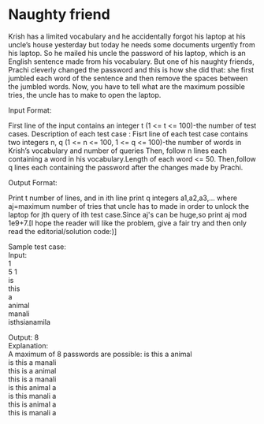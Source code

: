 #                                                              Naughty friend  
Krish has a limited vocabulary and he accidentally forgot his laptop at his uncle’s house yesterday but today he needs some documents urgently from his laptop. 
So he mailed his uncle the password of his laptop, which is an English sentence made from his vocabulary. But one of his naughty friends, Prachi cleverly changed the password and this is how she did that: 
she first jumbled each word of the sentence and then remove the spaces between the jumbled words. Now, you have to tell what are the maximum possible tries, the uncle has to make to open the laptop.



Input Format:


First line of the input contains an integer t (1 <= t <= 100)-the number of test cases. Description of each test case :
Fisrt line of each test case contains two integers n, q (1 <= n <= 100, 1 <= q <= 100)-the number of words in Krish’s vocabulary and number of queries
Then, follow n lines each containing a word in his vocabulary.Length of each word <= 50. Then,follow q lines each containing the password after the changes made by Prachi.




Output Format:


Print t number of lines, and in ith line print q integers a1,a2,a3,... where aj=maximum number of tries that uncle has to made in order to unlock the laptop for jth query of ith test case.Since aj's can be huge,so print aj mod 1e9+7.[I hope the reader will like the problem, give a fair try and then only read the editorial/solution code:)]


Sample test case:  
Input:  
1  
5 1  
is     
this  
a  
animal  
manali  
isthsianamila  

Output: 8  
Explanation:  
A maximum of 8 passwords are possible: is this a animal  
is this a manali  
this is a animal  
this is a manali  
is this animal a  
is this manali a  
this is animal a  
this is manali a  
